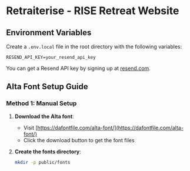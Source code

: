 # Retraiterise - RISE Retreat Website

## Environment Variables

Create a `.env.local` file in the root directory with the following variables:

```
RESEND_API_KEY=your_resend_api_key
```

You can get a Resend API key by signing up at [resend.com](https://resend.com).

## Alta Font Setup Guide

### Method 1: Manual Setup

1. **Download the Alta font**:
   - Visit [https://dafontfile.com/alta-font/](https://dafontfile.com/alta-font/)
   - Click the download button to get the font files

2. **Create the fonts directory**:
   ```bash
   mkdir -p public/fonts
   ```
